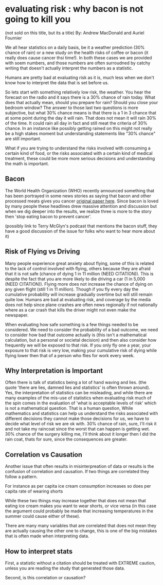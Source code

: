 # evaluating risk : why bacon is not going to kill you
(not sold on this title, but its a title)
By: Andrew MacDonald and Auriel Fournier

We all hear statistics on a daily basis, be it a weather prediction (30% chance of rain) or a new study on the health risks of coffee or bacon (it really does cause cancer thsi time!). In both these cases we are provided with soem numbers, and those numbers are often surroudned by catchy writing that doesn't actually interpret the numbers as a statistic. 

Humans are pretty bad at evaluating risk as it is, much less when we don't know how to interpret the data that is set before us. 

So lets start with something relatively low risk, the weather. You hear the forecast on the radio and it says there is a 30% chance of rain today. What does that actually mean, should you prepare for rain? Should you close your bedroom window? The answer to those last two questions is more subjective, but what 30% chance means is that there is a 1 in 3 chance that at some point during the day it will rain. That does not mean it will rain 30% of the time. It could rain all day in fact and still meat the criteria of 30% chance. In an instance like possibly getting rained on this might not really be a high stakes moment but understanding statements like "30% chance" are still important. 

What if you are trying to understand the risks involved with consuming a certain kind of food, or the risks associated with a certain kind of medical treatment, these could be more more serious decisions and understanding the math is important. 

## Bacon

The World Health Organization (WHO) recently announced something that has been portrayed in some news stories as saying that bacon and other processed meats gives you cancer [original paper here](http://www.thelancet.com/journals/lanonc/article/PIIS1470-2045%2815%2900444-1/fulltext). Since bacon is loved by many people these headlines drew massive attention and discussion but when we dig deeper into the results, we realize three is more to the story then 'stop eating bacon to prevent cancer'.

(possibly link to Terry McGlyn's podcast that mentions the bacon stuff, they have a good discussion of the issue for folks who want to hear more about it)

## Risk of Flying vs Driving

Many people experience great anxiety about flying, some of this is related to the lack of control involved with flying, others because they are afraid that it is not safe (chance of dying 1 in 11 million (NEED CITATION)). This is despite the fact that you are more likely to die driving a car (1 in 5,000 (NEED CITATION)). Flying more does not increase the chance of dying on any given flight (still 1 in 11 million). Though if you fly every day the cumulative probability will increase gradually overtime but will still remain quite low. Humans are bad at evaluating risk, and coverage by the media does not help since plane crashes are often news regionally if not nationally where as a car crash that kills the driver might not even make the newspaper. 

When evaluating how safe something is a few things needed to be considered. We need to consider the probability of a bad outcome, we need to consider how bad that outcome actually is (this isn't a mathematical calculation, but a personal or societal decision) and then also consider how frequently we will be exposed to that risk. If you only fly one a year, your exposure to that risk is very low, making your cumulative risk of dying while flying lower then that of a person who flies for work every week. 

## Why Interpretation is Important

Often there is talk of statistics being a lot of hand waving and lies. (the quote 'there are lies, damned lies and statistics' is often thrown around). Yes, the interpretation of statistics can be misleading, and while there are many examples of the mis-use of statistics when evaluating risk much of the spin comes in the evaluation of 'what is acceptable levels of risk' which is not a mathematical question. That is a human question, While mathematics and statistics can help us understand the risks associated with different decisions they cannot make those decisions for us, we have to decide what level of risk we are ok with. 30% chance of rain, sure, I'll risk it and not take my raincoat since the worst that can happen is getting wet. 30% chance of the surgery killing me, I'll think about it longer then I did the rain coat, thats for sure, since the consequences are greater. 

## Correlation vs Causation

Another issue that often results in misinterpreation of data or results is the confusion of correlation and causation. If two things are correlated they follow a pattern.

For instance as per capita ice cream consumption increases so does per capita rate of wearing shorts

While these two things may increase together that does not mean that eating ice cream makes you want to wear shorts, or vice versa (in this case the argument could probably be made that increasing temperatures in the summer could cause either of these).

There are many many variables that are correlated that does not mean they are actually causing the other one to change, this is one of the big mistakes that is often made when interpreting data.

## How to interpret stats

First, a statistic without a citation should be treated with EXTREME caution, unless you are reading the study that generated those data. 

Second, is this correlation or causation? 

